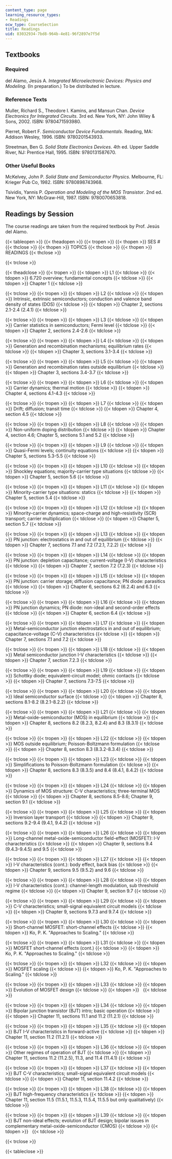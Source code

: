 ```yaml
---
content_type: page
learning_resource_types:
- Readings
ocw_type: CourseSection
title: Readings
uid: 83032934-7bd8-964b-4e81-96f2897e7f5d
---
```


Textbooks
---------

### Required

del Alamo, Jesús A. _Integrated Microelectronic Devices: Physics and Modeling._ (In preparation.) To be distributed in lecture.

### Reference Texts

Muller, Richard S., Theodore I. Kamins, and Mansun Chan. _Device Electronics for Integrated Circuits_. 3rd ed. New York, NY: John Wiley & Sons, 2002. ISBN: 9780471593980.

Pierret, Robert F. _Semiconductor Device Fundamentals_. Reading, MA: Addison Wesley, 1996. ISBN: 9780201543933.

Streetman, Ben G. _Solid State Electronics Devices_. 4th ed. Upper Saddle River, NJ: Prentice Hall, 1995. ISBN: 9780131587670.

### Other Useful Books

McKelvey, John P. _Solid State and Semiconductor Physics_. Melbourne, FL: Krieger Pub Co, 1982. ISBN: 9780898743968.

Tsividis, Yannis P. _Operation and Modeling of the MOS Transistor_. 2nd ed. New York, NY: McGraw-Hill, 1987. ISBN: 9780070653818.

Readings by Session
-------------------

The course readings are taken from the required textbook by Prof. Jesús del Alamo.

{{< tableopen >}}
{{< theadopen >}}
{{< tropen >}}
{{< thopen >}}
SES #
{{< thclose >}}
{{< thopen >}}
TOPICS
{{< thclose >}}
{{< thopen >}}
READINGS
{{< thclose >}}

{{< trclose >}}

{{< theadclose >}}
{{< tropen >}}
{{< tdopen >}}
L1
{{< tdclose >}}
{{< tdopen >}}
6.720 overview; fundamental concepts
{{< tdclose >}}
{{< tdopen >}}
Chapter 1
{{< tdclose >}}

{{< trclose >}}
{{< tropen >}}
{{< tdopen >}}
L2
{{< tdclose >}}
{{< tdopen >}}
Intrinsic, extrinsic semiconductors; conduction and valence band density of states (DOS)
{{< tdclose >}}
{{< tdopen >}}
Chapter 2, sections 2.1-2.4 (2.4.1)
{{< tdclose >}}

{{< trclose >}}
{{< tropen >}}
{{< tdopen >}}
L3
{{< tdclose >}}
{{< tdopen >}}
Carrier statistics in semiconductors; Fermi level
{{< tdclose >}}
{{< tdopen >}}
Chapter 2, sections 2.4-2.6
{{< tdclose >}}

{{< trclose >}}
{{< tropen >}}
{{< tdopen >}}
L4
{{< tdclose >}}
{{< tdopen >}}
Generation and recombination mechanisms; equilibrium rates
{{< tdclose >}}
{{< tdopen >}}
Chapter 3, sections 3.1-3.4
{{< tdclose >}}

{{< trclose >}}
{{< tropen >}}
{{< tdopen >}}
L5
{{< tdclose >}}
{{< tdopen >}}
Generation and recombination rates outside equilibrium
{{< tdclose >}}
{{< tdopen >}}
Chapter 3, sections 3.4-3.7
{{< tdclose >}}

{{< trclose >}}
{{< tropen >}}
{{< tdopen >}}
L6
{{< tdclose >}}
{{< tdopen >}}
Carrier dynamics; thermal motion
{{< tdclose >}}
{{< tdopen >}}
Chapter 4, sections 4.1-4.3
{{< tdclose >}}

{{< trclose >}}
{{< tropen >}}
{{< tdopen >}}
L7
{{< tdclose >}}
{{< tdopen >}}
Drift; diffusion; transit time
{{< tdclose >}}
{{< tdopen >}}
Chapter 4, section 4.5
{{< tdclose >}}

{{< trclose >}}
{{< tropen >}}
{{< tdopen >}}
L8
{{< tdclose >}}
{{< tdopen >}}
Non-uniform doping distribution
{{< tdclose >}}
{{< tdopen >}}
Chapter 4, section 4.6; Chapter 5, sections 5.1 and 5.2
{{< tdclose >}}

{{< trclose >}}
{{< tropen >}}
{{< tdopen >}}
L9
{{< tdclose >}}
{{< tdopen >}}
Quasi-Fermi levels; continuity equations
{{< tdclose >}}
{{< tdopen >}}
Chapter 5, sections 5.3-5.5
{{< tdclose >}}

{{< trclose >}}
{{< tropen >}}
{{< tdopen >}}
L10
{{< tdclose >}}
{{< tdopen >}}
Shockley equations; majority-carrier type situations
{{< tdclose >}}
{{< tdopen >}}
Chapter 5, section 5.6
{{< tdclose >}}

{{< trclose >}}
{{< tropen >}}
{{< tdopen >}}
L11
{{< tdclose >}}
{{< tdopen >}}
Minority-carrier type situations: statics
{{< tdclose >}}
{{< tdopen >}}
Chapter 5, section 5.4
{{< tdclose >}}

{{< trclose >}}
{{< tropen >}}
{{< tdopen >}}
L12
{{< tdclose >}}
{{< tdopen >}}
Minority-carrier dynamics; space-charge and high-resistivity (SCR) transport; carrier multiplication
{{< tdclose >}}
{{< tdopen >}}
Chapter 5, section 5.7
{{< tdclose >}}

{{< trclose >}}
{{< tropen >}}
{{< tdopen >}}
L13
{{< tdclose >}}
{{< tdopen >}}
PN junction: electrostatics in and out of equilibrium
{{< tdclose >}}
{{< tdopen >}}
Chapter 7, sections 7.1 and 7.2 (7.2.1, 7.2.2)
{{< tdclose >}}

{{< trclose >}}
{{< tropen >}}
{{< tdopen >}}
L14
{{< tdclose >}}
{{< tdopen >}}
PN junction: depletion capacitance; current-voltage (I-V) characteristics
{{< tdclose >}}
{{< tdopen >}}
Chapter 7, section 7.2 (7.2.3)
{{< tdclose >}}

{{< trclose >}}
{{< tropen >}}
{{< tdopen >}}
L15
{{< tdclose >}}
{{< tdopen >}}
PN junction: carrier storage; diffusion capacitance; PN diode: parasitics
{{< tdclose >}}
{{< tdopen >}}
Chapter 6, sections 6.2 (6.2.4) and 6.3
{{< tdclose >}}

{{< trclose >}}
{{< tropen >}}
{{< tdopen >}}
L16
{{< tdclose >}}
{{< tdopen >}}
PN junction dynamics; PN diode: non-ideal and second-order effects
{{< tdclose >}}
{{< tdopen >}}
Chapter 6, section 6.4
{{< tdclose >}}

{{< trclose >}}
{{< tropen >}}
{{< tdopen >}}
L17
{{< tdclose >}}
{{< tdopen >}}
Metal-semiconductor junction electrostatics in and out of equilibrium; capacitance-voltage (C-V) characteristics
{{< tdclose >}}
{{< tdopen >}}
Chapter 7, sections 7.1 and 7.2
{{< tdclose >}}

{{< trclose >}}
{{< tropen >}}
{{< tdopen >}}
L18
{{< tdclose >}}
{{< tdopen >}}
Metal semiconductor junction I-V characteristics
{{< tdclose >}}
{{< tdopen >}}
Chapter 7, section 7.2.3
{{< tdclose >}}

{{< trclose >}}
{{< tropen >}}
{{< tdopen >}}
L19
{{< tdclose >}}
{{< tdopen >}}
Schottky diode; equivalent-circuit model; ohmic contacts
{{< tdclose >}}
{{< tdopen >}}
Chapter 7, sections 7.3-7.5
{{< tdclose >}}

{{< trclose >}}
{{< tropen >}}
{{< tdopen >}}
L20
{{< tdclose >}}
{{< tdopen >}}
Ideal semiconductor surface
{{< tdclose >}}
{{< tdopen >}}
Chapter 8, sections 8.1-8.2 (8.2.1-8.2.2)
{{< tdclose >}}

{{< trclose >}}
{{< tropen >}}
{{< tdopen >}}
L21
{{< tdclose >}}
{{< tdopen >}}
Metal-oxide-semiconductor (MOS) in equilibrium
{{< tdclose >}}
{{< tdopen >}}
Chapter 8, sections 8.2 (8.2.3, 8.2.4) and 8.3 (8.3.1)
{{< tdclose >}}

{{< trclose >}}
{{< tropen >}}
{{< tdopen >}}
L22
{{< tdclose >}}
{{< tdopen >}}
MOS outside equilibrium; Poisson-Boltzmann formulation
{{< tdclose >}}
{{< tdopen >}}
Chapter 8, section 8.3 (8.3.2-8.3.4)
{{< tdclose >}}

{{< trclose >}}
{{< tropen >}}
{{< tdopen >}}
L23
{{< tdclose >}}
{{< tdopen >}}
Simplifications to Poisson-Boltzmann formulation
{{< tdclose >}}
{{< tdopen >}}
Chapter 8, sections 8.3 (8.3.5) and 8.4 (8.4.1, 8.4.2)
{{< tdclose >}}

{{< trclose >}}
{{< tropen >}}
{{< tdopen >}}
L24
{{< tdclose >}}
{{< tdopen >}}
Dynamics of MOS structure: C-V characteristics; three-terminal MOS
{{< tdclose >}}
{{< tdopen >}}
Chapter 8, sections 8.5-8.6; Chapter 9, section 9.1
{{< tdclose >}}

{{< trclose >}}
{{< tropen >}}
{{< tdopen >}}
L25
{{< tdclose >}}
{{< tdopen >}}
Inversion layer transport
{{< tdclose >}}
{{< tdopen >}}
Chapter 9, sections 9.2-9.4 (9.4.1, 9.4.2)
{{< tdclose >}}

{{< trclose >}}
{{< tropen >}}
{{< tdopen >}}
L26
{{< tdclose >}}
{{< tdopen >}}
Long-channel metal-oxide-semiconductor field-effect (MOSFET): I-V characteristics
{{< tdclose >}}
{{< tdopen >}}
Chapter 9, sections 9.4 (9.4.3-9.4.5) and 9.5
{{< tdclose >}}

{{< trclose >}}
{{< tropen >}}
{{< tdopen >}}
L27
{{< tdclose >}}
{{< tdopen >}}
I-V characteristics (cont.): body effect, back bias
{{< tdclose >}}
{{< tdopen >}}
Chapter 9, sections 9.5 (9.5.2) and 9.6
{{< tdclose >}}

{{< trclose >}}
{{< tropen >}}
{{< tdopen >}}
L28
{{< tdclose >}}
{{< tdopen >}}
I-V characteristics (cont.): channel-length modulation, sub threshold regime
{{< tdclose >}}
{{< tdopen >}}
Chapter 9, section 9.7
{{< tdclose >}}

{{< trclose >}}
{{< tropen >}}
{{< tdopen >}}
L29
{{< tdclose >}}
{{< tdopen >}}
C-V characteristics; small-signal equivalent circuit models
{{< tdclose >}}
{{< tdopen >}}
Chapter 9, sections 9.7.3 and 9.7.4
{{< tdclose >}}

{{< trclose >}}
{{< tropen >}}
{{< tdopen >}}
L30
{{< tdclose >}}
{{< tdopen >}}
Short-channel MOSFET: short-channel effects
{{< tdclose >}}
{{< tdopen >}}
Ko, P. K. "Approaches to Scaling."
{{< tdclose >}}

{{< trclose >}}
{{< tropen >}}
{{< tdopen >}}
L31
{{< tdclose >}}
{{< tdopen >}}
MOSFET short-channel effects (cont.)
{{< tdclose >}}
{{< tdopen >}}
Ko, P. K. "Approaches to Scaling."
{{< tdclose >}}

{{< trclose >}}
{{< tropen >}}
{{< tdopen >}}
L32
{{< tdclose >}}
{{< tdopen >}}
MOSFET scaling
{{< tdclose >}}
{{< tdopen >}}
Ko, P. K. "Approaches to Scaling."
{{< tdclose >}}

{{< trclose >}}
{{< tropen >}}
{{< tdopen >}}
L33
{{< tdclose >}}
{{< tdopen >}}
Evolution of MOSFET design
{{< tdclose >}}
{{< tdopen >}}
 
{{< tdclose >}}

{{< trclose >}}
{{< tropen >}}
{{< tdopen >}}
L34
{{< tdclose >}}
{{< tdopen >}}
Bipolar junction transistor (BJT) intro; basic operation
{{< tdclose >}}
{{< tdopen >}}
Chapter 11, sections 11.1 and 11.2 (11.2.1)
{{< tdclose >}}

{{< trclose >}}
{{< tropen >}}
{{< tdopen >}}
L35
{{< tdclose >}}
{{< tdopen >}}
BJT I-V characteristics in forward-active
{{< tdclose >}}
{{< tdopen >}}
Chapter 11, section 11.2 (11.2.1)
{{< tdclose >}}

{{< trclose >}}
{{< tropen >}}
{{< tdopen >}}
L36
{{< tdclose >}}
{{< tdopen >}}
Other regimes of operation of BJT
{{< tdclose >}}
{{< tdopen >}}
Chapter 11, sections 11.2 (11.2.5), 11.3, and 11.4 (11.4.1)
{{< tdclose >}}

{{< trclose >}}
{{< tropen >}}
{{< tdopen >}}
L37
{{< tdclose >}}
{{< tdopen >}}
BJT C-V characteristics; small-signal equivalent circuit models
{{< tdclose >}}
{{< tdopen >}}
Chapter 11, section 11.4.2
{{< tdclose >}}

{{< trclose >}}
{{< tropen >}}
{{< tdopen >}}
L38
{{< tdclose >}}
{{< tdopen >}}
BJT high-frequency characteristics
{{< tdclose >}}
{{< tdopen >}}
Chapter 11, section 11.5 (11.5.1, 11.5.3, 11.5.4, 11.5.5 but only qualitatively)
{{< tdclose >}}

{{< trclose >}}
{{< tropen >}}
{{< tdopen >}}
L39
{{< tdclose >}}
{{< tdopen >}}
BJT non-ideal effects; evolution of BJT design; bipolar issues in complementary metal-oxide-semiconductor (CMOS)
{{< tdclose >}}
{{< tdopen >}}
 
{{< tdclose >}}

{{< trclose >}}

{{< tableclose >}}